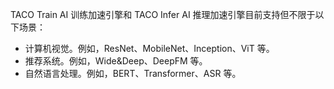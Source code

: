 TACO Train AI 训练加速引擎和 TACO Infer AI 推理加速引擎目前支持但不限于以下场景：

- 计算机视觉。例如，ResNet、MobileNet、Inception、ViT 等。
- 推荐系统。例如，Wide&Deep、DeepFM 等。
- 自然语言处理。例如，BERT、Transformer、ASR 等。
